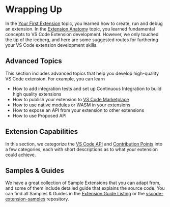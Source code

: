 ---
---

# Wrapping Up

In the [Your First Extension](/api/get-started/your-first-extension) topic, you learned how to create, run and debug an extension. In the [Extension Anatomy](/api/get-started/extension-anatomy) topic, you learned fundamental concepts to VS Code Extension development. However, we only touched the tip of the iceberg, and here are some suggested routes for furthering your VS Code extension development skills.

## Advanced Topics

This section includes advanced topics that help you develop high-quality VS Code extension. For example, you can learn

- How to add integration tests and set up Continuous Integration to build high quality extensions
- How to publish your extension to [VS Code Marketplace](https://marketplace.visualstudio.com/)
- How to use native modules or WASM in your extensions
- How to expose an API from your extension to other extensions
- How to use Proposed API

## Extension Capabilities

In this section, we categorize the [VS Code API](/api/references/vscode-api) and [Contribution Points](/api/references/contribution-points) into a few categories, each with short descriptions as to what your extension could achieve.

## Samples & Guides

We have a great collection of Sample Extensions that you can adapt from, and some of them include detailed guide that explains the source code. You can find all Samples & Guides in the [Extension Guide Listing](/api/extension-guides/overview) or the [vscode-extension-samples](https://github.com/Microsoft/vscode-extension-samples) repository.